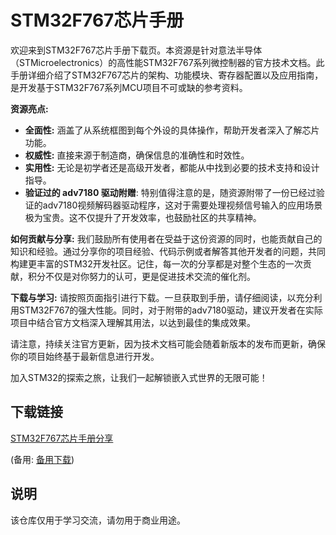 # STM32F767芯片手册

欢迎来到STM32F767芯片手册下载页。本资源是针对意法半导体（STMicroelectronics）的高性能STM32F767系列微控制器的官方技术文档。此手册详细介绍了STM32F767芯片的架构、功能模块、寄存器配置以及应用指南，是开发基于STM32F767系列MCU项目不可或缺的参考资料。

**资源亮点:**
- **全面性:** 涵盖了从系统框图到每个外设的具体操作，帮助开发者深入了解芯片功能。
- **权威性:** 直接来源于制造商，确保信息的准确性和时效性。
- **实用性:** 无论是初学者还是高级开发者，都能从中找到必要的技术支持和设计指导。
- **验证过的 adv7180 驱动附赠**: 特别值得注意的是，随资源附带了一份已经过验证的adv7180视频解码器驱动程序，这对于需要处理视频信号输入的应用场景极为宝贵。这不仅提升了开发效率，也鼓励社区的共享精神。

**如何贡献与分享:**
我们鼓励所有使用者在受益于这份资源的同时，也能贡献自己的知识和经验。通过分享你的项目经验、代码示例或者解答其他开发者的问题，共同构建更丰富的STM32开发社区。记住，每一次的分享都是对整个生态的一次贡献，积分不仅是对你努力的认可，更是促进技术交流的催化剂。

**下载与学习:**
请按照页面指引进行下载。一旦获取到手册，请仔细阅读，以充分利用STM32F767的强大性能。同时，对于附带的adv7180驱动，建议开发者在实际项目中结合官方文档深入理解其用法，以达到最佳的集成效果。

请注意，持续关注官方更新，因为技术文档可能会随着新版本的发布而更新，确保你的项目始终基于最新信息进行开发。

加入STM32的探索之旅，让我们一起解锁嵌入式世界的无限可能！

## 下载链接
[STM32F767芯片手册分享](https://pan.quark.cn/s/ae4f9a684c96) 

(备用: [备用下载](https://pan.baidu.com/s/1zZ_dc5JA3Y2m4fEul5m6bw?pwd=1234))

## 说明

该仓库仅用于学习交流，请勿用于商业用途。
